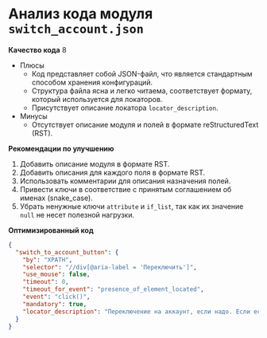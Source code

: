 # Анализ кода модуля `switch_account.json`

**Качество кода**
8
- Плюсы
    - Код представляет собой JSON-файл, что является стандартным способом хранения конфигураций.
    - Структура файла ясна и легко читаема, соответствует формату, который используется для локаторов.
    - Присутствует описание локатора `locator_description`.
- Минусы
    - Отсутствует описание модуля и полей в формате reStructuredText (RST).

**Рекомендации по улучшению**
1.  Добавить описание модуля в формате RST.
2.  Добавить описания для каждого поля в формате RST.
3.  Использовать комментарии для описания назначения полей.
4.  Привести ключи в соответствие с принятым соглашением об именах (snake_case).
5.  Убрать ненужные ключи `attribute` и `if_list`, так как их значение `null` не несет полезной нагрузки.

**Оптимизированный код**

```json
{
  "switch_to_account_button": {
    "by": "XPATH",
    "selector": "//div[@aria-label = 'Переключить']",
    "use_mouse": false,
    "timeout": 0,
    "timeout_for_event": "presence_of_element_located",
    "event": "click()",
    "mandatory": true,
    "locator_description": "Переключение на аккаунт, если надо. Если есть кнопка - нажимаю"
  }
}
```